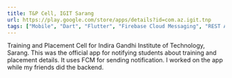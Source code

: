 ```yaml
---
title: T&P Cell, IGIT Sarang
url: https://play.google.com/store/apps/details?id=com.az.igit.tnp
tags: ["Mobile", "Dart", "Flutter", "Firebase Cloud Messaging", "REST APIs"]
---
```


Training and Placement Cell for Indira Gandhi Institute of Technology, Sarang.
This was the official app for notifying students about training and placement details.
It uses FCM for sending notification. I worked on the app while my friends did the backend.
